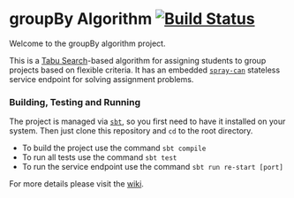 # groupBy Algorithm [![Build Status](https://travis-ci.org/joroKr21/IoS-Algorithm.svg?branch=master)](https://travis-ci.org/joroKr21/IoS-Algorithm)
Welcome to the groupBy algorithm project.

This is a [Tabu Search](https://en.wikipedia.org/wiki/Tabu_search)-based algorithm for assigning students to group projects based on flexible criteria. It has an embedded [`spray-can`](http://spray.io/documentation/1.2.2/spray-can/) stateless service endpoint for solving assignment problems.

### Building, Testing and Running
The project is managed via [`sbt`](http://www.scala-sbt.org/), so you first need to have it installed on your system. Then just clone this repository and `cd` to the root directory.

* To build the project use the command `sbt compile`
* To run all tests use the command `sbt test`
* To run the service endpoint use the command `sbt run re-start [port]`

For more details please visit the [wiki](./wiki).
